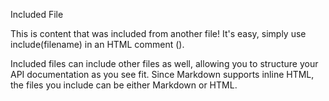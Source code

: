 Included File

This is content that was included from another file! It's easy, simply use include(filename) in an HTML comment (<!-- include... -->).

Included files can include other files as well, allowing you to structure your API documentation as you see fit. Since Markdown supports inline HTML, the files you include can be either Markdown or HTML.